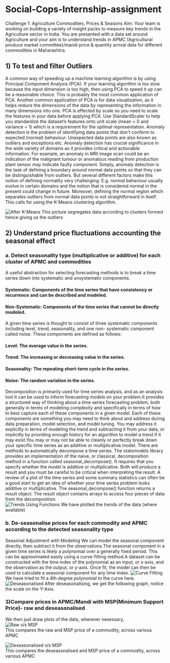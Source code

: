 # Social-Cops-Internship-assignment
Challenge 1: Agriculture Commodities, Prices &amp; Seasons  Aim: Your team is working on building a variety of insight packs to measure key trends in the Agriculture sector in India. You are presented with a data set around Agriculture and your aim is to understand trends in APMC (Agricultural produce market committee)/mandi price &amp; quantity arrival data for different commodities in Maharashtra.

## 1) To test and filter Outliers
A common way of speeding up a machine learning algorithm is by using Principal Component Analysis (PCA). If your learning algorithm is too slow because the input dimension is too high, then using PCA to speed it up can be a reasonable choice. This is probably the most common application of PCA. Another common application of PCA is for data visualization, as it helps reduce the dimensions of the data by representing the information in many dimensions into one. PCA is effected by scale so you need to scale the features in your data before applying PCA. Use StandardScaler to help you standardize the dataset’s features onto unit scale (mean = 0 and variance = 1) which is a requirement for the optimal representation.
Anomaly detection is the problem of identifying data points that don't conform to expected (normal) behaviour. Unexpected data points are also known as outliers and exceptions etc. Anomaly detection has crucial significance in the wide variety of domains as it provides critical and actionable information. For example, an anomaly in MRI image scan could be an indication of the malignant tumour or anomalous reading from production plant sensor may indicate faulty component.
Simply, anomaly detection is the task of defining a boundary around normal data points so that they can be distinguishable from outliers. But several different factors make this notion of defining normality very challenging. E.g. normal behaviour usually evolve in certain domains and the notion that is considered normal in the present could change in future. Moreover, defining the normal region which separates outliers from normal data points is not straightforward in itself. This calls for using the K-Means clustering algorithm.

![After K-Means](https://github.com/saphal1998/Social-Cops-Internship-assignment/blob/master/images/After%20K-Means.png)
This picture segregates data according to clusters formed hence giving us the outliers

## 2) Understand price fluctuations accounting the seasonal effect
### a. Detect seasonality type (multiplicative or additive) for each cluster of APMC and commodities
A useful abstraction for selecting forecasting methods is to break a time series down into systematic and unsystematic components.
#### Systematic: Components of the time series that have consistency or recurrence and can be described and modeled.
#### Non-Systematic: Components of the time series that cannot be directly modeled.
A given time series is thought to consist of three systematic components including level, trend, seasonality, and one non-    systematic component called noise.
These components are defined as follows:
#### Level: The average value in the series.
#### Trend: The increasing or decreasing value in the series.
#### Seasonality: The repeating short-term cycle in the series.
#### Noise: The random variation in the series.        
Decomposition is primarily used for time series analysis, and as an analysis tool it can be used to inform forecasting models on your problem.It provides a structured way of thinking about a time series forecasting problem, both generally in terms of modeling complexity and specifically in terms of how to best capture each of these components in a given model. Each of these components are something you may need to think about and address during data preparation, model selection, and model tuning. You may address it explicitly in terms of modeling the trend and subtracting it from your data, or implicitly by providing enough history for an algorithm to model a trend if it may exist.You may or may not be able to cleanly or perfectly break down your specific time series as an additive or multiplicative model.
There are methods to automatically decompose a time series.
The statsmodels library provides an implementation of the naive, or classical, decomposition method in a function called seasonal_decompose(). It requires that you specify whether the model is additive or multiplicative. Both will produce a result and you must be careful to be critical when interpreting the result. A review of a plot of the time series and some summary statistics can often be a good start to get an idea of whether your time series problem looks additive or multiplicative. The seasonal_decompose() function returns a result object. The result object contains arrays to access four pieces of data from the decomposition.  
![Trends Using Functions](https://github.com/saphal1998/Social-Cops-Internship-assignment/blob/master/images/Trends%20using%20function.png)
We have plotted the trends of the data (where available) 
### b. De-seasonalise prices for each commodity and APMC according to the detected seasonality type
Seasonal Adjustment with Modeling
We can model the seasonal component directly, then subtract it from the observations.The seasonal component in a given time series is likely a polynomial over a generally fixed period. This can be approximated easily using a curve-fitting method.A dataset can be constructed with the time index of the polynomial as an input, or x-axis, and the observation as the output, or y-axis. Once fit, the model can then be used to calculate a seasonal component for any time index.
![Curve Fitting](https://github.com/saphal1998/Social-Cops-Internship-assignment/blob/master/images/Curve-fitting.png)
We have tried to fit a 4th degree polynomial to the curve here.
![Deseasonalised](https://github.com/saphal1998/Social-Cops-Internship-assignment/blob/master/images/Deseasonalised.png)
After deseasonalising, we get the following graph, notice the scale on the Y-Axis.

### 3)Compare prices in APMC/Mandi with MSP(Minimum Support Price)- raw and deseasonalised
We then just draw plots of the data, wherever nexessary, <br />
![Raw v/s MSP](https://github.com/saphal1998/Social-Cops-Internship-assignment/blob/master/images/Comparing%20raw%20mandi%20and%20MSP%20Prices.png)<br />
This compares the raw and MSP price of a commodity, across various APMC <br />

![Deseasonalised v/s MSP](https://github.com/saphal1998/Social-Cops-Internship-assignment/blob/master/images/Comparing%20Deseasonalised%20Mandi%20and%20MSP.png) <br />
This compares the deseasonalised and MSP price of a commodity, across various APMC



